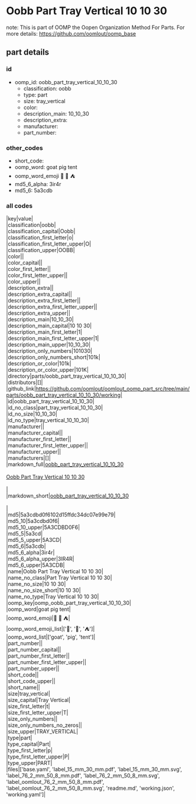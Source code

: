 # Oobb Part Tray Vertical 10 10 30  

note: This is part of OOMP the Oopen Organization Method For Parts. For more details: https://github.com/oomlout/oomp_base

##  part details





### id
* oomp_id: oobb_part_tray_vertical_10_10_30
  * classification: oobb
  * type: part
  * size: tray_vertical
  * color: 
  * description_main: 10_10_30
  * description_extra: 
  * manufacturer: 
  * part_number: 

### other_codes
* short_code: 
* oomp_word: goat pig tent
* oomp_word_emoji :goat: :pig: :tent:
* md5_6_alpha: 3ir4r
* md5_6: 5a3cdb

### all codes 
|key|value|  
|classification|oobb|  
|classification_capital|Oobb|  
|classification_first_letter|o|  
|classification_first_letter_upper|O|  
|classification_upper|OOBB|  
|color||  
|color_capital||  
|color_first_letter||  
|color_first_letter_upper||  
|color_upper||  
|description_extra||  
|description_extra_capital||  
|description_extra_first_letter||  
|description_extra_first_letter_upper||  
|description_extra_upper||  
|description_main|10_10_30|  
|description_main_capital|10 10 30|  
|description_main_first_letter|1|  
|description_main_first_letter_upper|1|  
|description_main_upper|10_10_30|  
|description_only_numbers|101030|  
|description_only_numbers_short|101k|  
|description_or_color|101k|  
|description_or_color_upper|101K|  
|directory|parts/oobb_part_tray_vertical_10_10_30|  
|distributors|[]|  
|github_link|https://github.com/oomlout/oomlout_oomp_part_src/tree/main/parts/oobb_part_tray_vertical_10_10_30/working|  
|id|oobb_part_tray_vertical_10_10_30|  
|id_no_class|part_tray_vertical_10_10_30|  
|id_no_size|10_10_30|  
|id_no_type|tray_vertical_10_10_30|  
|manufacturer||  
|manufacturer_capital||  
|manufacturer_first_letter||  
|manufacturer_first_letter_upper||  
|manufacturer_upper||  
|manufacturers|[]|  
|markdown_full|[oobb_part_tray_vertical_10_10_30](https://github.com/oomlout/oomlout_oomp_part_src/tree/main/parts/oobb_part_tray_vertical_10_10_30/working)<br>[](https://github.com/oomlout/oomlout_oomp_part_src/tree/main/parts/oobb_part_tray_vertical_10_10_30/working)<br>[Oobb Part Tray Vertical 10 10 30](https://github.com/oomlout/oomlout_oomp_part_src/tree/main/parts/oobb_part_tray_vertical_10_10_30/working)<br><br>|  
|markdown_short|[oobb_part_tray_vertical_10_10_30](https://github.com/oomlout/oomlout_oomp_part_src/tree/main/parts/oobb_part_tray_vertical_10_10_30/working)<br><br>|  
|md5|5a3cdbd0f6102d15ffdc34dc07e99e79|  
|md5_10|5a3cdbd0f6|  
|md5_10_upper|5A3CDBD0F6|  
|md5_5|5a3cd|  
|md5_5_upper|5A3CD|  
|md5_6|5a3cdb|  
|md5_6_alpha|3ir4r|  
|md5_6_alpha_upper|3IR4R|  
|md5_6_upper|5A3CDB|  
|name|Oobb Part Tray Vertical 10 10 30|  
|name_no_class|Part Tray Vertical 10 10 30|  
|name_no_size|10 10 30|  
|name_no_size_short|10 10 30|  
|name_no_type|Tray Vertical 10 10 30|  
|oomp_key|oomp_oobb_part_tray_vertical_10_10_30|  
|oomp_word|goat pig tent|  
|oomp_word_emoji|:goat: :pig: :tent:|  
|oomp_word_emoji_list|[':goat:', ':pig:', ':tent:']|  
|oomp_word_list|['goat', 'pig', 'tent']|  
|part_number||  
|part_number_capital||  
|part_number_first_letter||  
|part_number_first_letter_upper||  
|part_number_upper||  
|short_code||  
|short_code_upper||  
|short_name||  
|size|tray_vertical|  
|size_capital|Tray Vertical|  
|size_first_letter|t|  
|size_first_letter_upper|T|  
|size_only_numbers||  
|size_only_numbers_no_zeros||  
|size_upper|TRAY_VERTICAL|  
|type|part|  
|type_capital|Part|  
|type_first_letter|p|  
|type_first_letter_upper|P|  
|type_upper|PART|  
|files|['base.yaml', 'label_15_mm_30_mm.pdf', 'label_15_mm_30_mm.svg', 'label_76_2_mm_50_8_mm.pdf', 'label_76_2_mm_50_8_mm.svg', 'label_oomlout_76_2_mm_50_8_mm.pdf', 'label_oomlout_76_2_mm_50_8_mm.svg', 'readme.md', 'working.json', 'working.yaml']|  
